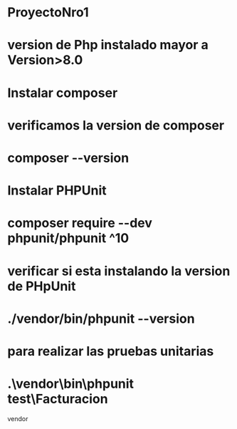 # ProyectoNro1
# version de Php instalado mayor a Version>8.0
# Instalar composer
# verificamos la version de composer
# composer --version
# Instalar PHPUnit
# composer require --dev phpunit/phpunit ^10
# verificar si esta instalando la version de PHpUnit
# ./vendor/bin/phpunit --version
# para realizar las pruebas unitarias
# .\vendor\bin\phpunit test\Facturacion
vendor
